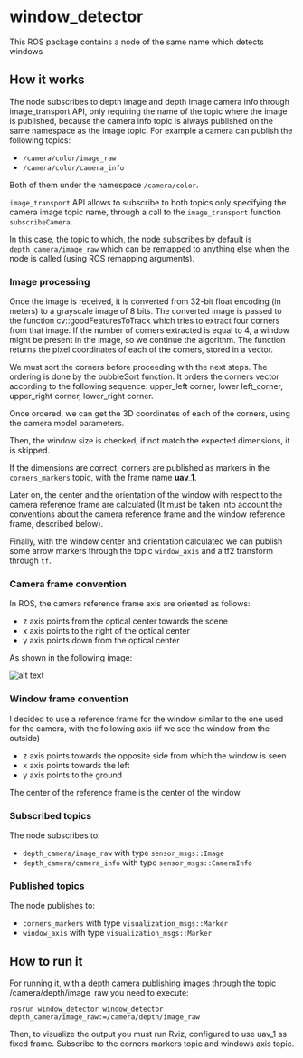 # window_detector
This ROS package contains a node of the same name which detects windows

## How it works

The node subscribes to depth image and depth image camera info through image_transport API, only requiring the name
of the topic where the image is published, because the camera info topic is always published on the same namespace 
as the image topic.
For example a camera can publish the following topics:

- `/camera/color/image_raw`
- `/camera/color/camera_info`

Both of them under the namespace `/camera/color`.

`image_transport` API allows to subscribe to both topics only specifying the camera image topic name, through a call to the `image_transport` function `subscribeCamera`.

In this case, the topic to which, the node subscribes by default is `depth_camera/image_raw` which can be remapped to anything else when the node is called (using ROS remapping arguments).

### Image processing

Once the image is received, it is converted from 32-bit float encoding (in meters) to a grayscale image of 8 bits.
The converted image is passed to the function cv::goodFeaturesToTrack which tries to extract four corners from that image.
If the number of corners extracted is equal to 4, a window might be present in the image, so we continue the algorithm.
The function returns the pixel coordinates of each of the corners, stored in a vector.

We must sort the corners before proceeding with the next steps. The ordering is done by the bubbleSort function.
It orders the corners vector according to the following sequence: upper_left corner, lower left_corner, upper_right corner, lower_right corner.

Once ordered, we can get the 3D coordinates of each of the corners, using the camera model parameters.

Then, the window size is checked, if not match the expected dimensions, it is skipped.

If the dimensions are correct, corners are published as markers in the `corners_markers` topic, with the frame name **uav_1**.

Later on, the center and the orientation of the window with respect to the camera reference frame are calculated (It must be taken into account the conventions about the camera reference frame and the window reference frame, described below).

Finally, with the window center and orientation calculated we can publish some arrow markers through the topic `window_axis` and a tf2 transform through `tf`.

### Camera frame convention

In ROS, the camera reference frame axis are oriented as follows:

- z axis points from the optical center towards the scene
- x axis points to the right of the optical center
- y axis points down from the optical center

As shown in the following image:

![alt text](https://docs.nvidia.com/isaac/isaac/_images/coord-frame-camera-frame.png "Camera frame depiction")

### Window frame convention

I decided to use a reference frame for the window similar to the one used for the camera, with the following axis (if we see the window from the outside)

- z axis points towards the opposite side from which the window is seen
- x axis points towards the left
- y axis points to the ground

The center of the reference frame is the center of the window

### Subscribed topics

The node subscribes to:
- `depth_camera/image_raw` with type `sensor_msgs::Image`
- `depth_camera/camera_info` with type `sensor_msgs::CameraInfo`

### Published topics

The node publishes to:
- `corners_markers` with type `visualization_msgs::Marker`
- `window_axis` with type `visualization_msgs::Marker`

## How to run it

For running it, with a depth camera publishing images through the topic /camera/depth/image_raw you need to execute:

`rosrun window_detector window_detector depth_camera/image_raw:=/camera/depth/image_raw`

Then, to visualize the output you must run Rviz, configured to use uav_1 as fixed frame. Subscribe to the corners markers topic and windows axis topic.
